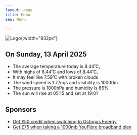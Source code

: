 ```yaml
---
layout: page
title: Menu
seo: Menu

---
```


![Logo](/images/logo.jpg){:width="832px"}

<!-- weather_marker starts -->
## On Sunday, 13 April 2025

- The average temperature today is 8.44˚C,
- With highs of 8.44˚C and lows of 8.44˚C,
- It may feel like 7.59˚C with broken clouds
- The wind speed is 1.77m/s and visibility is 10000m
- The pressure is 1000hPa and humidity is 86%
- The sun will rise at 05:15 and set at 19:01

<!-- weather_marker ends -->

## Sponsors

- [Get £50 credit when switching to Octopus Energy](https://bit.ly/3oD1nnS)
- [Get £75 when taking a 1000mb YouFibre broadband plan](https://aklam.io/91zWhU?)



